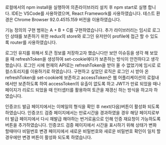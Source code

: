 로컬에서의 npm install을 실행하여 의존라이브러리 설치 후 npm start로 실행 합니다.
IDE는 VSCode를 사용하였으며, React Framework를 사용하였습니다.
테스트 환경은 Chrome Browser 92.0.4515.159 버전을 이용하였습니다.

기능 정의의 구현 범위는 A + B + C를 구현하였습니다.
추가 라이브러리는 임시로 로그인 상태를 보존하기 위한 redux의 store와 로그인 유저만이 profile에 접근 할 수 있도록
router를 사용하였습니다.

로그인 유지를 위해서 토큰 정보를 저장하고자 했습니다만 보안 이슈등을 생각 해 보았을 때
refreshToken을 생성하여 set-cookie에다가 보존하는 방식이 안전하다고 생각했습니다.
로그인 시에 현재의 API로는 refreshToken을 받아 올 수 없었기에 임시로 로컬스토리지를 이용하기로 하였습니다.
구현하고 싶었던 로직은 로그인 시 받아 온 refreshToken을 set-cookie에 보존하고 accessToken은 웹 어플리케이션의 로컬내에서만 보존하도록 하여
accessToken의 유출이 없도록 하고 JWT가 만료 되었을 때나 페이지가 리로드 되었을 때 인터셉터를 활용하여 토큰을 재갱신 하는 방식을 하고자 하였습니다.

인증코드 발급 페이지에서는 이메일의 형식을 확인 후 next(다음)버튼이 활성화 되도록 하였습니다.
인증코드 검증 페이지에서는 만료시간을 경과하였을 경우 해당 페이지로부터 발급 페이지에서 다시 재발급 해야하는 번거로움으로 인해 인증 재요청이 가능하도록 버튼을 추가하였습니다.
인증코드 검증 페이지에서 시간을 표시하기 위해 상태가 변화 할때마다 
비밀번호 변경 페이지에서 새로운 비밀번호와 새로운 비밀번호 확인이 일치 할 경우에만 변경 버튼이 활성화 되도록 하였습니다.

